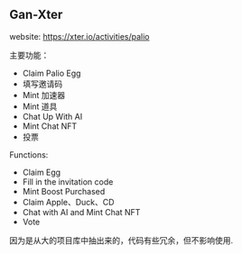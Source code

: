 
## Gan-Xter

website: https://xter.io/activities/palio

主要功能：
* Claim Palio Egg
* 填写邀请码
* Mint 加速器
* Mint 道具
* Chat Up With AI
* Mint Chat NFT
* 投票


Functions:

* Claim Egg
* Fill in the invitation code
* Mint Boost Purchased
* Claim Apple、Duck、CD
* Chat with AI and Mint Chat NFT
* Vote

因为是从大的项目库中抽出来的，代码有些冗余，但不影响使用.